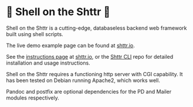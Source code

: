 # :toilet: Shell on the Shttr :toilet:

Shell on the Shttr is a cutting-edge, databaseless backend web framework built using shell scripts.

The live demo example page can be found at [shttr.io](https://shttr.io).

See the [instructions page](https://shttr.io/cgi-bin/readme.sh) at [shttr.io](https://shttr.io), or the [Shttr CLI](https://github.com/calebstein1/shttr) repo for detailed installation and usage instructions.

Shell on the Shttr requires a functioning http server with CGI capability. It has been tested on Debian running Apache2, which works well.

Pandoc and postfix are optional dependencies for the PD and Mailer modules respectively.
